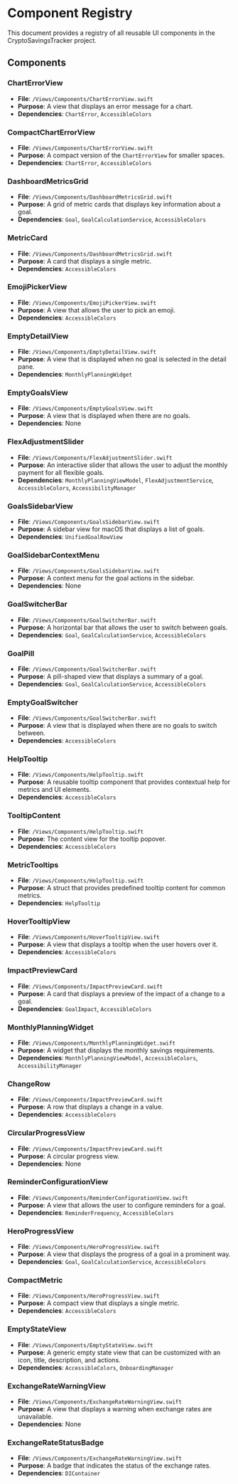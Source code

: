 # Component Registry

This document provides a registry of all reusable UI components in the CryptoSavingsTracker project.

## Components

### ChartErrorView

*   **File**: `/Views/Components/ChartErrorView.swift`
*   **Purpose**: A view that displays an error message for a chart.
*   **Dependencies**: `ChartError`, `AccessibleColors`

### CompactChartErrorView

*   **File**: `/Views/Components/ChartErrorView.swift`
*   **Purpose**: A compact version of the `ChartErrorView` for smaller spaces.
*   **Dependencies**: `ChartError`, `AccessibleColors`

### DashboardMetricsGrid

*   **File**: `/Views/Components/DashboardMetricsGrid.swift`
*   **Purpose**: A grid of metric cards that displays key information about a goal.
*   **Dependencies**: `Goal`, `GoalCalculationService`, `AccessibleColors`

### MetricCard

*   **File**: `/Views/Components/DashboardMetricsGrid.swift`
*   **Purpose**: A card that displays a single metric.
*   **Dependencies**: `AccessibleColors`

### EmojiPickerView

*   **File**: `/Views/Components/EmojiPickerView.swift`
*   **Purpose**: A view that allows the user to pick an emoji.
*   **Dependencies**: `AccessibleColors`

### EmptyDetailView

*   **File**: `/Views/Components/EmptyDetailView.swift`
*   **Purpose**: A view that is displayed when no goal is selected in the detail pane.
*   **Dependencies**: `MonthlyPlanningWidget`

### EmptyGoalsView

*   **File**: `/Views/Components/EmptyGoalsView.swift`
*   **Purpose**: A view that is displayed when there are no goals.
*   **Dependencies**: None

### FlexAdjustmentSlider

*   **File**: `/Views/Components/FlexAdjustmentSlider.swift`
*   **Purpose**: An interactive slider that allows the user to adjust the monthly payment for all flexible goals.
*   **Dependencies**: `MonthlyPlanningViewModel`, `FlexAdjustmentService`, `AccessibleColors`, `AccessibilityManager`

### GoalsSidebarView

*   **File**: `/Views/Components/GoalsSidebarView.swift`
*   **Purpose**: A sidebar view for macOS that displays a list of goals.
*   **Dependencies**: `UnifiedGoalRowView`

### GoalSidebarContextMenu

*   **File**: `/Views/Components/GoalsSidebarView.swift`
*   **Purpose**: A context menu for the goal actions in the sidebar.
*   **Dependencies**: None

### GoalSwitcherBar

*   **File**: `/Views/Components/GoalSwitcherBar.swift`
*   **Purpose**: A horizontal bar that allows the user to switch between goals.
*   **Dependencies**: `Goal`, `GoalCalculationService`, `AccessibleColors`

### GoalPill

*   **File**: `/Views/Components/GoalSwitcherBar.swift`
*   **Purpose**: A pill-shaped view that displays a summary of a goal.
*   **Dependencies**: `Goal`, `GoalCalculationService`, `AccessibleColors`

### EmptyGoalSwitcher

*   **File**: `/Views/Components/GoalSwitcherBar.swift`
*   **Purpose**: A view that is displayed when there are no goals to switch between.
*   **Dependencies**: `AccessibleColors`

### HelpTooltip

*   **File**: `/Views/Components/HelpTooltip.swift`
*   **Purpose**: A reusable tooltip component that provides contextual help for metrics and UI elements.
*   **Dependencies**: `AccessibleColors`

### TooltipContent

*   **File**: `/Views/Components/HelpTooltip.swift`
*   **Purpose**: The content view for the tooltip popover.
*   **Dependencies**: `AccessibleColors`

### MetricTooltips

*   **File**: `/Views/Components/HelpTooltip.swift`
*   **Purpose**: A struct that provides predefined tooltip content for common metrics.
*   **Dependencies**: `HelpTooltip`

### HoverTooltipView

*   **File**: `/Views/Components/HoverTooltipView.swift`
*   **Purpose**: A view that displays a tooltip when the user hovers over it.
*   **Dependencies**: `AccessibleColors`

### ImpactPreviewCard

*   **File**: `/Views/Components/ImpactPreviewCard.swift`
*   **Purpose**: A card that displays a preview of the impact of a change to a goal.
*   **Dependencies**: `GoalImpact`, `AccessibleColors`

### MonthlyPlanningWidget

*   **File**: `/Views/Components/MonthlyPlanningWidget.swift`
*   **Purpose**: A widget that displays the monthly savings requirements.
*   **Dependencies**: `MonthlyPlanningViewModel`, `AccessibleColors`, `AccessibilityManager`

### ChangeRow

*   **File**: `/Views/Components/ImpactPreviewCard.swift`
*   **Purpose**: A row that displays a change in a value.
*   **Dependencies**: `AccessibleColors`

### CircularProgressView

*   **File**: `/Views/Components/ImpactPreviewCard.swift`
*   **Purpose**: A circular progress view.
*   **Dependencies**: None

### ReminderConfigurationView

*   **File**: `/Views/Components/ReminderConfigurationView.swift`
*   **Purpose**: A view that allows the user to configure reminders for a goal.
*   **Dependencies**: `ReminderFrequency`, `AccessibleColors`

### HeroProgressView

*   **File**: `/Views/Components/HeroProgressView.swift`
*   **Purpose**: A view that displays the progress of a goal in a prominent way.
*   **Dependencies**: `Goal`, `GoalCalculationService`, `AccessibleColors`

### CompactMetric

*   **File**: `/Views/Components/HeroProgressView.swift`
*   **Purpose**: A compact view that displays a single metric.
*   **Dependencies**: `AccessibleColors`

### EmptyStateView

*   **File**: `/Views/Components/EmptyStateView.swift`
*   **Purpose**: A generic empty state view that can be customized with an icon, title, description, and actions.
*   **Dependencies**: `AccessibleColors`, `OnboardingManager`

### ExchangeRateWarningView

*   **File**: `/Views/Components/ExchangeRateWarningView.swift`
*   **Purpose**: A view that displays a warning when exchange rates are unavailable.
*   **Dependencies**: None

### ExchangeRateStatusBadge

*   **File**: `/Views/Components/ExchangeRateWarningView.swift`
*   **Purpose**: A badge that indicates the status of the exchange rates.
*   **Dependencies**: `DIContainer`
